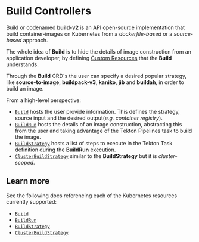 # Build Controllers

Build or codenamed **build-v2** is an API open-source implementation that build container-images on Kubernetes from a _dockerfile-based_ or a _source-based_ approach.

The whole idea of **Build** is to hide the details of image construction from an application developer, by defining [Custom Resources](https://kubernetes.io/docs/concepts/extend-kubernetes/api-extension/custom-resources/) that the **Build** understands.

Through the **Build** CRD´s the user can specify a desired popular strategy, like **source-to-image**, **buildpack-v3**, **kaniko**, **jib** and **buildah**, in order to build an image.

From a high-level perspective:

- [`Build`](build.md) hosts the user provide information. This defines the strategy, source input and the desired output(_e.g. container registry_).
- [`BuildRun`](buildrun.md) hosts the details of an image construction, abstracting this from the user and taking advantage of the Tekton Pipelines task to build the image.
- [`BuildStrategy`](buildstrategies.md) hosts a list of steps to execute in the Tekton Task definition during the **BuildRun** execution.
- [`ClusterBuildStrategy`](buildstrategies.md) similar to the **BuildStrategy** but it is _cluster-scoped_.

## Learn more

See the following docs referencing each of the Kubernetes resources currently supported:

- [`Build`](build.md)
- [`BuildRun`](buildrun.md)
- [`BuildStrategy`](buildstrategy.md)
- [`ClusterBuildStrategy`](clusterbuildstrategy.md)
